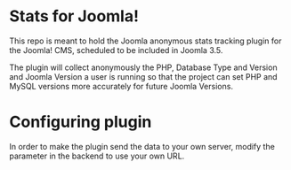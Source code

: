 # Stats for Joomla!

This repo is meant to hold the Joomla anonymous stats tracking plugin for the Joomla! CMS, scheduled to be included in Joomla 3.5.

The plugin will collect anonymously the PHP, Database Type and Version and Joomla Version a user is running so that the project can set PHP and MySQL versions more accurately for future Joomla Versions.

# Configuring plugin

In order to make the plugin send the data to your own server, modify the parameter in the backend to use your own URL.
